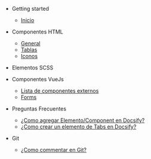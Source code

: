 - Getting started
    * [Inicio](/)

- Componentes HTML
    - [General](components-html/general.md)
    - [Tablas](components-html/table.md)
    - [Iconos](components-html/icons.md)

- Elementos SCSS

- Componentes VueJs
    - [Lista de componentes externos](components-vuejs/components-vue.md)
    - [Forms](components-vuejs/forms.md)

- Preguntas Frecuentes
    - [¿Como agregar Elemento/Component en Docsify?](faq/add-elements.md)
    - [¿Como crear un elemento de Tabs en Docsify?](faq/tabs-elements.md)

- Git
    - [¿Como commentar en Git?](git/how-commit.md)
    
